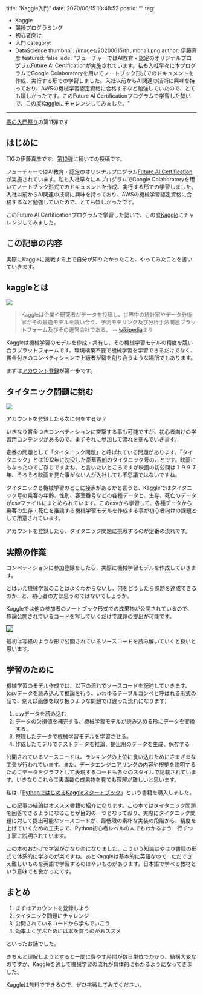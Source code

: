 title: "Kaggle入門"
date: 2020/06/15 10:48:52
postid: ""
tag:
  - Kaggle
  - 競技プログラミング
  - 初心者向け
  - 入門
category:
  - DataScience
thumbnail: /images/20200615/thumbnail.png
author: 伊藤真彦
featured: false
lede: "フューチャーではAI教育・認定のオリジナルプログラムFuture AI Certificationが実施されています。私も入社早々に本プログラムでGoogle Colaboratoryを用いてノートブック形式でのドキュメントを作成、実行する形での学習しました。入社以前からAI関連の技術に興味を持っており、AWSの機械学習認定資格に合格するなど勉強していたので、とても嬉しかったです。このFuture AI Certificationプログラムで学習した勢いで、この度Kaggleにチャレンジしてみました。"
---

[春の入門祭り](/20200529/)の第11弾です

## はじめに

TIGの伊藤真彦です、[第10弾](/articles/20200612/)に続いての投稿です。

フューチャーではAI教育・認定のオリジナルプログラム[Future AI Certification](https://prtimes.jp/main/html/rd/p/000000363.000004374.html)が実施されています。私も入社早々に本プログラムでGoogle Colaboratoryを用いてノートブック形式でのドキュメントを作成、実行する形での学習しました。入社以前からAI関連の技術に興味を持っており、AWSの機械学習認定資格に合格するなど勉強していたので、とても嬉しかったです。

このFuture AI Certificationプログラムで学習した勢いで、この度[Kaggle](https://www.kaggle.com/)にチャレンジしてみました。

## この記事の内容

実際にKaggleに挑戦する上で自分が知りたかったこと、やってみたことを書いていきます。

## kaggleとは

<img src="/images/20200615/photo_20200615_01.png" loading="lazy">

> Kaggleは企業や研究者がデータを投稿し、世界中の統計家やデータ分析家がその最適モデルを競い合う、予測モデリング及び分析手法関連プラットフォーム及びその運営会社である。
-- [wikipedia](https://ja.wikipedia.org/wiki/Kaggle)より

Kaggleは機械学習のモデルを作成・共有し、その機械学習モデルの精度を競い合うプラットフォームです。環境構築不要で機械学習を学習できるだけでなく、賞金付きのコンペティションで上級者が鎬を削り合うような場所でもあります。

まずは[アカウント登録](https://www.kaggle.com/account/login)が第一歩です。

## タイタニック問題に挑む
<img src="/images/20200615/2.jpg" loading="lazy">

アカウントを登録したら次に何をするか？

いきなり賞金つきコンペティションに突撃する事も可能ですが、初心者向けの学習用コンテンツがあるので、まずそれに参加して流れを掴んでいきます。

定番の問題として「タイタニック問題」と呼ばれている問題があります。「タイタニック」とは1912年に沈没した豪華客船のタイタニック号のことです。映画にもなったのでご存じですよね、と言いたいところですが映画の初公開は１９９７年、そろそろ映画を見た事がない人が入社しても不思議ではないですね。

タイタニックと機械学習のどこに接点があるかと言うと、Kaggleではタイタニック号の乗客の年齢、性別、客室番号などの各種データと、生存、死亡のデータがcsvファイルにまとめられています。このcsvから学習して、各種データから乗客の生存・死亡を推論する機械学習モデルを作成する事が初心者向けの課題として用意されています。

アカウントを登録したら、タイタニック問題に挑戦するのが定番の流れです。

## 実際の作業

コンペティションに参加登録をしたら、実際に機械学習モデルを作成していきます。

とはいえ機械学習のことはよくわからないし、何をどうしたら課題を達成できるのか...と、初心者の方は思うのではないでしょうか。

Kaggleでは他の参加者のノートブック形式での成果物が公開されているので、極論公開されているコードを写していくだけで課題の提出が可能です。

<img src="/images/20200615/3.jpg" style="border:solid 1px #000000" loading="lazy">

最初は写経のような形で公開されているソースコードを読み解いていくと良いと思います。

## 学習のために

機械学習のモデル作成では、以下の流れでソースコードを記述していきます。(csvデータを読み込んで推論を行う、いわゆるテーブルコンペと呼ばれる形式の話で、例えば画像を取り扱うような問題では違った流れになります)


1. csvデータを読み込む
2. データの欠損値を補完する、機械学習モデルが読み込める形にデータを変換する。
3. 整理したデータで機械学習モデルを学習させる。
4. 作成したモデルでテストデータを推論、提出用のデータを生成、保存する


公開されているソースコードは、ランキングの上位に食い込むためにさまざまな工夫が行われています。また、データエンジニアリングの内容や根拠を説明するためにデータをグラフとして表現するコードも各々のスタイルで記載されています。いきなりこれら工夫満載の成果物を見ても理解が難しいと思います。

私は「[PythonではじめるKaggleスタートブック](https://www.kspub.co.jp/book/detail/5190067.html)」という書籍を購入しました。

この記事の結論はオススメ書籍の紹介になります。この本ではタイタニック問題を回答できるようになることが目的の一つとなっており、実際にタイタニック問題に対して提出可能なソースコードが、最低限の素朴な実装の段階から、精度を上げていくための工夫まで、Python初心者レベルの人でもわかるよう一行ずつ丁寧に説明されています。

この本のおかげで学習がかなり楽になりました。こういう知識はやはり書籍の形式で体系的に学ぶのが楽ですね。あとKaggleは基本的に英語なので…ただでさえ難しいものを英語で学習するのは辛いものがあります。日本語で学べる教材という意味でも良かったです。


## まとめ

1. まずはアカウントを登録しよう
2. タイタニック問題にチャレンジ
3. 公開されているコードから学んでいこう
4. 効率よく学ぶためには本を買うのがおススメ

といったお話でした。

きちんと理解しようとすると一問に費やす時間が数日単位でかかり、結構大変なのですが、Kaggleを通して機械学習の流れが具体的にわかるようになってきました。

Kaggleは無料でできるので、ぜひ挑戦してみてください。

